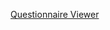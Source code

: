 
[Questionnaire Viewer](https://project-wildfyre.github.io/domain-archetype/?q=https://virtually-healthcare.github.io/R4/Questionnaire-ClinicalManagementPlan.json)
